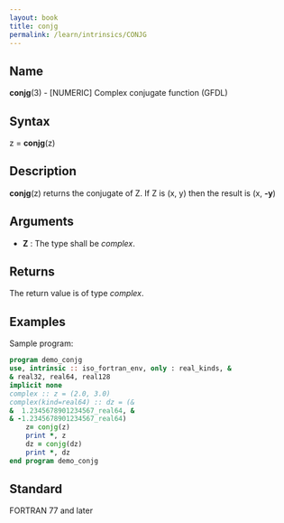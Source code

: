 ```yaml
---
layout: book
title: conjg
permalink: /learn/intrinsics/CONJG
---
```

## __Name__

__conjg__(3) - \[NUMERIC\] Complex conjugate function
(GFDL)

## __Syntax__

z = __conjg__(z)

## __Description__

__conjg__(z) returns the conjugate of Z. If Z is (x, y) then the result
is (x, __-y__)

## __Arguments__

  - __Z__
    : The type shall be _complex_.

## __Returns__

The return value is of type _complex_.

## __Examples__

Sample program:

```fortran
program demo_conjg
use, intrinsic :: iso_fortran_env, only : real_kinds, &
& real32, real64, real128
implicit none
complex :: z = (2.0, 3.0)
complex(kind=real64) :: dz = (&
&  1.2345678901234567_real64, &
& -1.2345678901234567_real64)
    z= conjg(z)
    print *, z
    dz = conjg(dz)
    print *, dz
end program demo_conjg
```

## __Standard__

FORTRAN 77 and later
